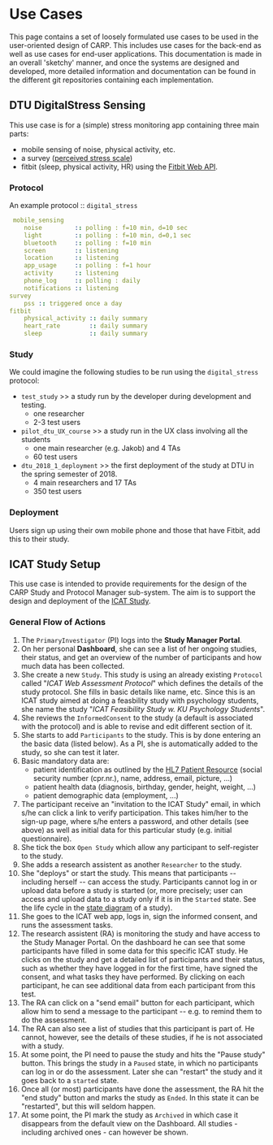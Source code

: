 # Use Cases

This page contains a set of loosely formulated use cases to be used in the user-oriented design of CARP. This includes use cases for the back-end as well as use cases for end-user applications. This documentation is made in an overall 'sketchy' manner, and once the systems are designed and developed, more detailed information and documentation can be found in the different git repositories containing each implementation.

## DTU DigitalStress Sensing

This use case is for a (simple) stress monitoring app containing three main parts:

* mobile sensing of noise, physical activity, etc.
* a survey ([perceived stress scale](http://www.mindgarden.com/documents/PerceivedStressScale.pdf))
* fitbit (sleep, physical activity, HR) using the [Fitbit Web API](https://dev.fitbit.com/build/reference/web-api/).

### Protocol
An example protocol :: `digital_stress`

```yaml
 mobile_sensing
    noise         :: polling : f=10 min, d=10 sec
    light         :: polling : f=10 min, d=0,1 sec
    bluetooth     :: polling : f=10 min
    screen        :: listening        
    location      :: listening        
    app_usage     :: polling : f=1 hour
    activity      :: listening     
    phone_log     :: polling : daily
    notifications :: listening        
survey
    pss :: triggered once a day
fitbit
    physical_activity :: daily summary
    heart_rate        :: daily summary
    sleep             :: daily summary
```

### Study

We could imagine the following studies to be run using the `digital_stress` protocol:

* `test_study` >> a study run by the developer during development and testing.
   * one researcher 
   * 2-3 test users
* `pilot_dtu_UX_course` >> a study run in the UX class involving all the students
   * one main researcher (e.g. Jakob) and 4 TAs
   * 60 test users 
* `dtu_2018_1_deployment` >> the first deployment of the study at DTU in the spring semester of 2018.
   * 4 main researchers and 17 TAs
   * 350 test users 

### Deployment

Users sign up using their own mobile phone and those that have Fitbit, add this to their study.






## ICAT Study Setup

This use case is intended to provide requirements for the design of the CARP Study and Protocol Manager sub-system. The aim is to support the design and deployment of the [ICAT Study](http://www.cachet.dk/research/PhD-Projects/Computer-and-Smartphone-based-Assessment-of-Cognitive-Functioning-in-Affective-Disorders-in-Young-Pe).

### General Flow of Actions

1. The `PrimaryInvestigator` (PI) logs into the **Study Manager Portal**.
2. On her personal **Dashboard**, she can see a list of her ongoing studies, their status, and get an overview of the number of participants and how much data has been collected.
3. She create a new `Study`. This study is using an already existing `Protocol` called "_ICAT Web Assessment Protocol_" which defines the details of the study protocol. She fills in basic details like name, etc. Since this is an ICAT study aimed at doing a feasbility study with psychology students, she name the study "_ICAT Feasibility Study w. KU Psychology Students_".
4. She reviews the `InformedConsent` to the study (a default is associated with the protocol) and is able to revise and edit different section of it.
4. She starts to add `Participants` to the study. This is by done entering an the basic data (listed below). As a PI, she is automatically added to the study, so she can test it later.
4. Basic mandatory data are:
    * patient identification as outlined by the [HL7 Patient Resource](https://www.hl7.org/fhir/patient.html) (social security number (cpr.nr.), name, address, email, picture, ...)
    * patient health data (diagnosis, birthday, gender, height, weight, ...)
    * patient demographic data (employment, ...)
4. The participant receive an "invitation to the ICAT Study" email, in which s/he can click a link to verify participation. This takes him/her to the sign-up page, where s/he enters a password, and other details (see above) as well as initial data for this particular study (e.g. initial questionnaire).
4. She tick the box `Open Study` which allow any participant to self-register to the study.
5. She adds a research assistent as another `Researcher` to the study.
6. She "deploys" or start the study. This means that participants -- including herself -- can access the study. Participants cannot log in or upload data before a study is started (or, more precisely; user can access and upload data to a study only if it is in the `Started` state. See the life cycle in the [state diagram](https://github.com/cph-cachet/carp.protocols.core/wiki) of a study).
7. She goes to the ICAT web app, logs in, sign the informed consent, and runs the assessment tasks.
8. The research assistent (RA) is monitoring the study and have access to the Study Manager Portal. On the dashboard he can see that some participants have filled in some data for this specific ICAT study. He clicks on the study and get a detailed list of participants and their status, such as whether they have logged in for the first time, have signed the consent, and what tasks they have performed. By clicking on each participant, he can see additional data from each participant from this test.
9. The RA can click on a "send email" button for each participant, which allow him to send a message to the participant -- e.g. to remind them to do the assessment. 
10. The RA can also see a list of studies that this participant is part of. He cannot, however, see the details of these studies, if he is not associated with a study.
10. At some point, the PI need to pause the study and hits the "Pause study" button. This brings the study in a `Paused` state, in which no participants can log in or do the assessment. Later she can "restart" the study and it goes back to a `started` state.
10. Once all (or most) participants have done the assessment, the RA hit the "end study" button and marks the study as `Ended`. In this state it can be "restarted", but this will seldom happen. 
11. At some point, the PI mark the study as `Archived` in which case it disappears from the default view on the Dashboard. All studies - including archived ones - can however be shown.
